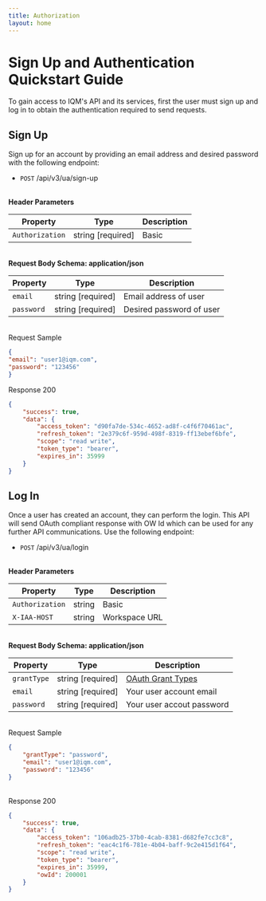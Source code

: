 ```yaml
---
title: Authorization
layout: home
---
```


# Sign Up and Authentication Quickstart Guide

To gain access to IQM's API and its services, first the user must sign up and log in to obtain the authentication required to send requests.

## Sign Up

Sign up for an account by providing an email address and desired password with the following endpoint:

* `POST` /api/v3/ua/sign-up

\
**Header Parameters**

| Property | Type | Description |
| ---- | ---- | --- |
| `Authorization` | string [required] | Basic |

\
**Request Body Schema: application/json**

| Property | Type | Description |
| ---- | ---- | --- |
| `email` | string [required] | Email address of user |
| `password` | string [required] | Desired password of user |

\
Request Sample

```json
{
"email": "user1@iqm.com",
"password": "123456"
}
```

Response 200 

```json
{
    "success": true,
    "data": {
        "access_token": "d90fa7de-534c-4652-ad8f-c4f6f70461ac",
        "refresh_token": "2e379c6f-959d-498f-8319-ff13ebef6bfe",
        "scope": "read write",
        "token_type": "bearer",
        "expires_in": 35999
    }
}
```

## Log In

Once a user has created an account, they can perform the login. This API will send OAuth compliant response with OW Id which can be used for any further API communications. Use the following endpoint:

* `POST` /api/v3/ua/login

\
**Header Parameters**

| Property | Type | Description |
| ---- | ---- | --- |
| `Authorization` | string | Basic |
| `X-IAA-HOST` | string | Workspace URL |

\
**Request Body Schema: application/json**

| Property | Type | Description |
| ---- | ---- | --- |
| `grantType` | string [required] | [OAuth Grant Types](https://oauth.net/2/grant-types/) |
| `email` | string [required] | Your user account email |
| `password` | string [required] | Your user accout password |

\
Request Sample

```json
{
    "grantType": "password",
    "email": "user1@iqm.com",
    "password": "123456"
}
```

\
Response 200

```json
{
    "success": true,
    "data": {
        "access_token": "106adb25-37b0-4cab-8381-d682fe7cc3c8",
        "refresh_token": "eac4c1f6-781e-4b04-baff-9c2e415d1f64",
        "scope": "read write",
        "token_type": "bearer",
        "expires_in": 35999,
        "owId": 200001
    }
}
```